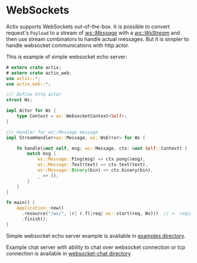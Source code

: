 # WebSockets

Actix supports WebSockets out-of-the-box. It is possible to convert request's `Payload`
to a stream of [*ws::Message*](../actix_web/ws/enum.Message.html) with 
a [*ws::WsStream*](../actix_web/ws/struct.WsStream.html) and then use stream
combinators to handle actual messages. But it is simpler to handle websocket communications
with http actor.

This is example of simple websocket echo server:

```rust
# extern crate actix;
# extern crate actix_web;
use actix::*;
use actix_web::*;

/// Define http actor
struct Ws;

impl Actor for Ws {
    type Context = ws::WebsocketContext<Self>;
}

/// Handler for ws::Message message
impl StreamHandler<ws::Message, ws::WsError> for Ws {

    fn handle(&mut self, msg: ws::Message, ctx: &mut Self::Context) {
        match msg {
            ws::Message::Ping(msg) => ctx.pong(&msg),
            ws::Message::Text(text) => ctx.text(text),
            ws::Message::Binary(bin) => ctx.binary(bin),
            _ => (),
        }
    }
}

fn main() {
    Application::new()
      .resource("/ws/", |r| r.f(|req| ws::start(req, Ws)))  // <- register websocket route
      .finish();
}
```

Simple websocket echo server example is available in 
[examples directory](https://github.com/actix/actix-web/blob/master/examples/websocket).

Example chat server with ability to chat over websocket connection or tcp connection
is available in [websocket-chat directory](https://github.com/actix/actix-web/tree/master/examples/websocket-chat/)
